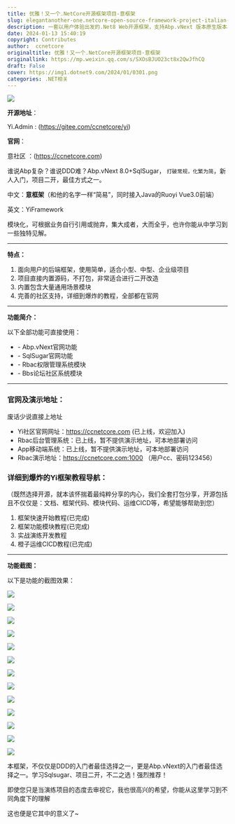 ```yaml
---
title: 优雅！又一个.NetCore开源框架项目-意框架
slug: elegantanother-one.netcore-open-source-framework-project-italian-framework
description: 一套以用户体验出发的.Net8 Web开源框架，支持Abp.vNext 版本原生版本、Furion版本，前端后台接入Ruoyi Vue3.0，内置Rbac权限管理+Bbs社区论坛模块，开箱即用
date: 2024-01-13 15:40:19
copyright: Contributes
author:  ccnetcore
originaltitle: 优雅！又一个.NetCore开源框架项目-意框架
originallink: https://mp.weixin.qq.com/s/SXOsBJUO23ct8x2QwJfhCQ
draft: False
cover: https://img1.dotnet9.com/2024/01/0301.png
categories: .NET相关
---
```


![](https://img1.dotnet9.com/2024/01/0301.png)

**开源地址**：

Yi.Admin : (https://gitee.com/ccnetcore/yi)

**官网**：

意社区 ：(https://ccnetcore.com)

谁说Abp复杂？谁说DDD难？Abp.vNext 8.0+SqlSugar， `打破常规，化繁为简`，新人入门，项目二开，最佳方式之一。

中文：**意框架**（和他的名字一样“简易”，同时接入Java的Ruoyi Vue3.0前端）

英文：YiFramework

模块化，可根据业务自行引用或抛弃，集大成者，大而全乎，也许你能从中学习到一些独特见解。

------

**特点：**

1. 面向用户的后端框架，使用简单，适合小型、中型、企业级项目
2. 项目直接内置源码，不打包，非常适合进行二开改造
3. 内置包含大量通用场景模块
4. 完善的社区支持，详细到爆炸的教程，全部都在官网

------

**功能简介：**

以下全部功能可直接使用：

- \- Abp.vNext官网功能
- \- SqlSugar官网功能
- \- Rbac权限管理系统模块
- \- Bbs论坛社区系统模块

------

### 官网及演示地址：

废话少说直接上地址

- Yi社区官网网址：https://ccnetcore.com (已上线，欢迎加入)
- Rbac后台管理系统：已上线，暂不提供演示地址，可本地部署访问
- App移动端系统：已上线，暂不提供演示地址，可本地部署访问
- Rbac演示地址：https://ccnetcore.com:1000 （用户cc、密码123456）

### 详细到爆炸的Yi框架教程导航：

（既然选择开源，就本该怀揣着最纯粹分享的内心，我们全套打包分享，开源包括且不仅仅是：文档、框架代码、模块代码、运维CICD等，希望能够帮助到您）

1. 框架快速开始教程(已完成)
2. 框架功能模块教程(已完成)
3. 实战演练开发教程
4. 橙子运维CICD教程(已完成)

------

**功能截图：**

以下是功能的截图效果：

![](https://img1.dotnet9.com/2024/01/0302.png)

![](https://img1.dotnet9.com/2024/01/0303.png)

![](https://img1.dotnet9.com/2024/01/0304.png)

![](https://img1.dotnet9.com/2024/01/0305.png)

![](https://img1.dotnet9.com/2024/01/0306.png)

![](https://img1.dotnet9.com/2024/01/0307.png)

![](https://img1.dotnet9.com/2024/01/0308.png)

![](https://img1.dotnet9.com/2024/01/0309.png)

![](https://img1.dotnet9.com/2024/01/0310.png)

![](https://img1.dotnet9.com/2024/01/0311.png)

![](https://img1.dotnet9.com/2024/01/0312.png)

![](https://img1.dotnet9.com/2024/01/0313.png)

![](https://img1.dotnet9.com/2024/01/0314.png)



本框架，不仅仅是DDD的入门者最佳选择之一，更是Abp.vNext的入门者最佳选择之一。学习Sqlsugar、项目二开，不二之选！强烈推荐！

即使您只是当演练项目的态度去审视它，我也很高兴的希望，你能从这里学习到不同角度下的理解

这也便是它其中的意义了~